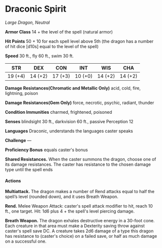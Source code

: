 # Draconic Spirit
*Large Dragon, Neutral*

**Armor Class** 14 + the level of the spell (natural armor)

**Hit Points** 50 + 10 for each spell level above 5th (the dragon has a number of hit dice [d10s] equal to the level of the spell)

**Speed** 30 ft., fly 60 ft., swim 30 ft.

**STR**|**DEX**|**CON**|**INT**|**WIS**|**CHA**
-------|-------|-------|-------|-------|-------
19 (+4)|14 (+2)|17 (+3)|10 (+0)|14 (+2)|14 (+2)

**Damage Resistances(Chromatic and Metallic Only)** acid, cold, fire, lightning, poison

**Damage Resistances(Gem Only)** force, necrotic, psychic, radiant, thunder

**Condition Immunities** charmed, frightened, poisoned

**Senses** blindsight 30 ft., darkvision 60 ft., passive Perception 12

**Languages** Draconic, understands the languages caster speaks

**Challenge** — 

**Proficiency Bonus** equals caster's bonus

**Shared Resistances.** When the caster summons the dragon, choose one of its damage resistances. The caster has resistance to the chosen damage type until the spell ends

#### Actions
**Multiattack.** The dragon makes a number of Rend attacks equal to half the spell’s level (rounded down), and it uses Breath Weapon.

**Rend.** Melee Weapon Attack: caster's spell attack modifier to hit, reach 10 ft., one target. Hit: 1d6 plus 4 + the spell's level piercing damage.

**Breath Weapon.** The dragon exhales destructive energy in a 30-foot cone. Each creature in that area must make a Dexterity saving throw against caster's spell save DC. A creature takes 2d6 damage of a type this dragon has resistance to (caster's choice) on a failed save, or half as much damage on a successful one.
